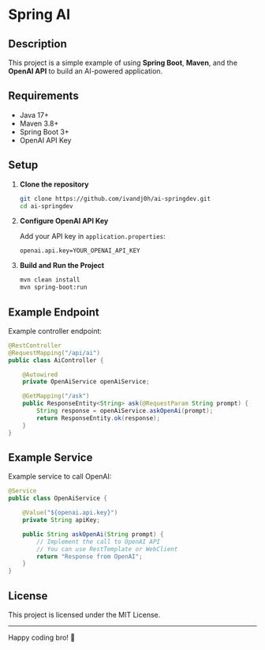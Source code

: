 # Spring AI

## Description

This project is a simple example of using **Spring Boot**, **Maven**, and the **OpenAI API** to build an AI-powered application.

## Requirements

* Java 17+
* Maven 3.8+
* Spring Boot 3+
* OpenAI API Key

## Setup

1. **Clone the repository**

   ```bash
   git clone https://github.com/ivandj0h/ai-springdev.git
   cd ai-springdev
   ```

2. **Configure OpenAI API Key**

   Add your API key in `application.properties`:

   ```properties
   openai.api.key=YOUR_OPENAI_API_KEY
   ```

3. **Build and Run the Project**

   ```bash
   mvn clean install
   mvn spring-boot:run
   ```

## Example Endpoint

Example controller endpoint:

```java
@RestController
@RequestMapping("/api/ai")
public class AiController {

    @Autowired
    private OpenAiService openAiService;

    @GetMapping("/ask")
    public ResponseEntity<String> ask(@RequestParam String prompt) {
        String response = openAiService.askOpenAi(prompt);
        return ResponseEntity.ok(response);
    }
}
```

## Example Service

Example service to call OpenAI:

```java
@Service
public class OpenAiService {

    @Value("${openai.api.key}")
    private String apiKey;

    public String askOpenAi(String prompt) {
        // Implement the call to OpenAI API
        // You can use RestTemplate or WebClient
        return "Response from OpenAI";
    }
}
```

## License

This project is licensed under the MIT License.

---

Happy coding bro! 🚀
